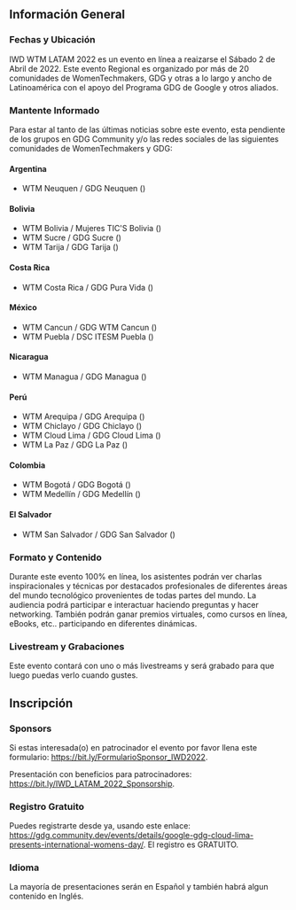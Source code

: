 ## Información General

### Fechas y Ubicación

IWD WTM LATAM 2022 es un evento en línea a reaizarse el Sábado 2 de Abril de 2022. Este evento Regional es organizado por más de 20 comunidades de WomenTechmakers, GDG y otras a lo largo y ancho de Latinoamérica con el apoyo del Programa GDG de Google y otros aliados. 

### Mantente Informado

Para estar al tanto de las últimas noticias sobre este evento, esta pendiente de los grupos en GDG Community y/o las redes sociales de las siguientes comunidades de WomenTechmakers y GDG:

#### Argentina
- WTM Neuquen / GDG Neuquen ()

#### Bolivia
- WTM Bolivia / Mujeres TIC'S Bolivia ()
- WTM Sucre / GDG Sucre ()
- WTM Tarija / GDG Tarija ()

#### Costa Rica
- WTM Costa Rica / GDG  Pura Vida ()

#### México
- WTM Cancun / GDG WTM Cancun ()
- WTM Puebla / DSC ITESM Puebla ()

#### Nicaragua
- WTM Managua / GDG Managua ()

#### Perú
- WTM Arequipa / GDG Arequipa ()
- WTM Chiclayo / GDG Chiclayo ()
- WTM Cloud Lima / GDG Cloud Lima ()
- WTM La Paz / GDG La Paz ()

#### Colombia
- WTM Bogotá / GDG Bogotá ()
- WTM Medellín / GDG Medellín ()

#### El Salvador
- WTM San Salvador / GDG San Salvador ()

### Formato y Contenido

Durante este evento 100% en línea, los asistentes podrán ver charlas inspiracionales y técnicas por destacados profesionales de diferentes áreas del mundo tecnológico provenientes de todas partes del mundo. La audiencia podrá participar e interactuar haciendo preguntas y hacer networking. También podrán ganar premios virtuales, como cursos en línea, eBooks, etc.. participando en diferentes dinámicas.

### Livestream y Grabaciones

Este evento contará con uno o más livestreams y será grabado para que luego puedas verlo cuando gustes.

## Inscripción

### Sponsors

Si estas interesada(o) en patrocinador el evento por favor llena este formulario: https://bit.ly/FormularioSponsor_IWD2022.

Presentación con beneficios para patrocinadores: https://bit.ly/IWD_LATAM_2022_Sponsorship.

### Registro Gratuito

Puedes registrarte desde ya, usando este enlace: https://gdg.community.dev/events/details/google-gdg-cloud-lima-presents-international-womens-day/. El registro es GRATUITO.

### Idioma

La mayoría de presentaciones serán en Español y también habrá algun contenido en Inglés.

